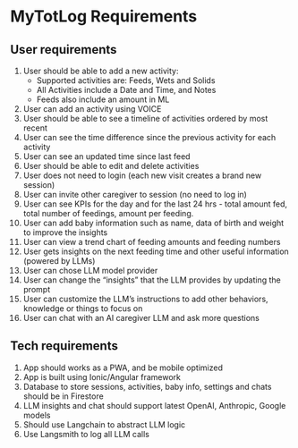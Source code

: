 # MyTotLog Requirements

## User requirements

1. User should be able to add a new activity:
    * Supported activities are: Feeds, Wets and Solids
    * All Activities include a Date and Time, and Notes
    * Feeds also include an amount in ML
2. User can add an activity using VOICE
3. User should be able to see a timeline of activities ordered by most recent
4. User can see the time difference since the previous activity for each activity
5. User can see an updated time since last feed
6. User should be able to edit and delete activities
7. User does not need to login (each new visit creates a brand new session)
8. User can invite other caregiver to session (no need to log in)
9. User can see KPIs for the day and for the last 24 hrs - total amount fed, total number of feedings, amount per feeding.
10. User can add baby information such as name, data of birth and weight to improve the insights
11. User can view a trend chart of feeding amounts and feeding numbers
12. User gets insights on the next feeding time and other useful information (powered by LLMs)
13. User can chose LLM model provider
14. User can change the “insights” that the LLM provides by updating the prompt
15. User can customize the LLM’s instructions to add other behaviors, knowledge or things to focus on
16. User can chat with an AI caregiver LLM and ask more questions

## Tech requirements
1. App should works as a PWA, and be mobile optimized
2. App is built using Ionic/Angular framework
3. Database to store sessions, activities, baby info, settings and chats should be in Firestore
4. LLM insights and chat should support latest OpenAI, Anthropic, Google models
5. Should use Langchain to abstract LLM logic
6. Use Langsmith to log all LLM calls
